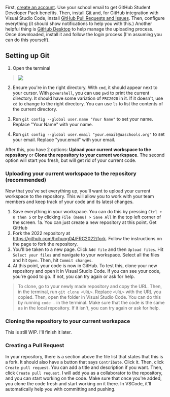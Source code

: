 First, [create an account](https://github.com/join). Use your school email to get GitHub Student Developer Pack benefits. Then, install [Git](https://git-scm.com/download) and, for GitHub integration with Visual Studio Code, install [GitHub Pull Requests and Issues](https://marketplace.visualstudio.com/items?itemName=GitHub.vscode-pull-request-github). Then, configure everything (it should show notifications to help you with this.) Another helpful thing is
[GitHub Desktop](https://desktop.github.com/) to help manage the uploading process. Once downloaded, install it and follow the login process (I'm assuming you can do this yourself).
## Setting up Git

1. Open the terminal 
>![](./.images/terminal.png)

2. Ensure you're in the right directory. With `cmd`, it should appear next to your cursor. With `powershell`, you can use `pwd` to print the current directory. It should have some variation of `FRC2020` in it. If it doesn't, use `cd` to change to the right directory. You can use `ls` to list the contents of the current directory.

3. Run `git config --global user.name "Your Name"` to set your name. Replace "Your Name" with your name.

4. Run `git config --global user.email "your.email@uaschools.org"` to set your email. Replace "your.email" with your email.

After this, you have 2 options: **Upload your current workspace to the repository** or **Clone the repository to your current workspace**. The second option will start you fresh, but will get rid of your current code.

### Uploading your current workspace to the repository (recommended)

Now that you've set everything up, you'll want to upload your current workspace to the repository. This will allow you to work with your team members and keep track of your code and its latest changes.

1. Save everything in your workspace. You can do this by pressing `Ctrl + K then S` or by clicking `File (menu) > Save All` in the top left corner of the screen.
1a. You can just create a new repository at this point. Get GitHub
2. Fork the 2022 repository at https://github.com/hchung04/FRC2022/fork. Follow the instructions on the page to fork the repository.
3. You'll be taken to a new page. Click `Add file` and then `Upload files`. Hit `Select your files` and navigate to your workspace. Select all the files and hit `Open`. Then, hit `Commit changes`.
4. At this point, your code is now in GitHub. To test this, clone your new repository and open it in Visual Studio Code. If you can see your code, you're good to go. If not, you can try again or ask for help.
>To clone, go to your newly made repository and copy the URL. Then, in the terminal, run `git clone <URL>`. Replace `<URL>` with the URL you copied. Then, open the folder in Visual Studio Code. You can do this by running `code .` in the terminal.
> Make sure that the code is the same as in the local repository. If it isn't, you can try again or ask for help.

### Cloning the repository to your current workspace
This is still WIP. I'll finish it later.

### Creating a Pull Request
In your repository, there is a section above the file list that states that this is a fork. It should also have a button that says `Contribute`. Click it. Then, click `Create pull request`. You can add a title and description if you want. Then, click `Create pull request`. I will add you as a collaborator to the repository, and you can start working on the code. Make sure that once you're added, you clone the code fresh and start working on it there. In VSCode, it'll automatically help you with committing and pushing.